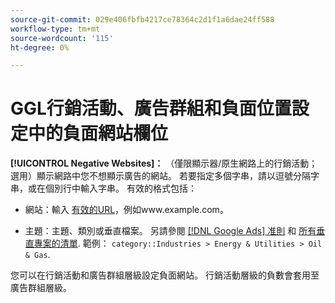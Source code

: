 ```yaml
---
source-git-commit: 029e406fbfb4217ce78364c2d1f1a6dae24ff588
workflow-type: tm+mt
source-wordcount: '115'
ht-degree: 0%

---
```

# GGL行銷活動、廣告群組和負面位置設定中的負面網站欄位

**[!UICONTROL Negative Websites]：** （僅限顯示器/原生網路上的行銷活動；選用）顯示網路中您不想顯示廣告的網站。 若要指定多個字串，請以逗號分隔字串，或在個別行中輸入字串。 有效的格式包括：

* 網站：輸入 [有效的URL](https://support.google.com/google-ads/answer/2454012)，例如www.example.com。

* 主題：主題、類別或垂直檔案。 另請參閱 [[!DNL Google Ads] 准則](https://support.google.com/google-ads/editor/answer/30517) 和 [所有垂直專案的清單](https://developers.google.com/adwords/api/docs/appendix/verticals). 範例： `category::Industries > Energy & Utilities > Oil & Gas`.

您可以在行銷活動和廣告群組層級設定負面網站。 行銷活動層級的負數會套用至廣告群組層級。
